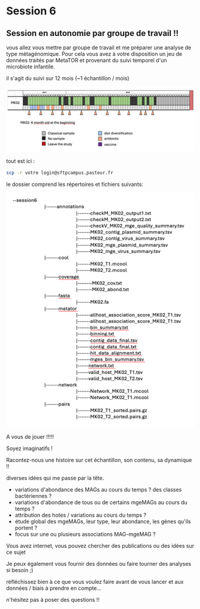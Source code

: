 # Session 6

## Session en autonomie par groupe de travail !!

vous allez vous mettre par groupe de travail et me préparer une analyse de type métagénomique. Pour cela vous avez à votre disposition un jeu de données traités par MetaTOR et provenant du suivi temporel d'un microbiote infantile.

il s'agit du suivi sur 12 mois (~1 échantillon / mois)

![MK02_timeline](docs/images/MK02_timeline.png)


tout est ici : 

```sh
scp -r votre login@sftpcampus.pasteur.fr
```

le dossier comprend les répertoires et fichiers suivants:

![directory_session](docs/images/directory_session.png)

A vous de jouer !!!!!

Soyez imaginatifs !

Racontez-nous une histoire sur cet échantillon, son contenu, sa dynamique !!

diverses idées qui me passe par la tête.

- variations d'abondance des MAGs au cours du temps ? des classes bactériennes ?
- variations d'abondance de tous ou de certains mgeMAGs au cours du temps ?
- attribution des hotes / variations au cours du temps ?
- étude global des mgeMAGs, leur type, leur abondance, les gènes qu'ils portent ?
- focus sur une ou plusieurs associations MAG-mgeMAG ?


Vous avez internet, vous pouvez chercher des publications ou des idées sur ce sujet

Je peux également vous fournir des données ou faire tourner des analyses si besoin ;)

réfléchissez bien à ce que vous voulez faire avant de vous lancer et aux données / biais à prendre en compte... 

n'hésitez pas à poser des questions !!
